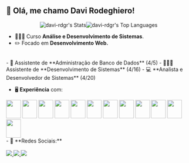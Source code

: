 <h2> 👋 Olá, me chamo Davi Rodeghiero</strong>!</h2>

<div style="display: flex; flex-direction: row; justify-content: center;">
    <img src="https://github-readme-stats.vercel.app/api?username=davi-rdgr&theme=dracula&show_icons=true&hide_border=false&count_private=true" alt="davi-rdgr's Stats">
    <img src="https://github-readme-stats.vercel.app/api/top-langs/?username=davi-rdgr&theme=dracula&show_icons=true&hide_border=false&layout=compact" alt="davi-rdgr's Top Languages">
</div>



- 👨🏻‍💻 Curso **Análise e Desenvolvimento de Sistemas**.
- ✏️ Focado em **Desenvolvimento Web.**
<br>
- 🎲 Assistente de **Administração de Banco de Dados** (4/5)
- 👨🏻‍💻 Assistente de **Desenvolvimento de Sistemas** (4/16)
- 💻 **Analista e Desenvolvedor de Sistemas** (4/20)

- 🖥️ **Experiência** com:

<div style="display: inline;">
          <img width="40px" height="50px" src="https://cdn.jsdelivr.net/gh/devicons/devicon/icons/html5/html5-original.svg" />        
          <img width="40px" height="50px" src="https://cdn.jsdelivr.net/gh/devicons/devicon/icons/css3/css3-original.svg" />
          <img width="40px" height="50px" src="https://cdn.jsdelivr.net/gh/devicons/devicon/icons/javascript/javascript-original.svg" />
          <img width="40px" height="50px" src="https://cdn.jsdelivr.net/gh/devicons/devicon/icons/react/react-original.svg" />
          <img width="40px" height="50px" src="https://cdn.jsdelivr.net/gh/devicons/devicon@latest/icons/php/php-original.svg" />
          <img width="40px" height="50px" src="https://cdn.jsdelivr.net/gh/devicons/devicon/icons/mysql/mysql-original.svg" />
          <img width="40px" height="50px" src="https://cdn.jsdelivr.net/gh/devicons/devicon@latest/icons/docker/docker-original.svg" />
          <img width="40px" height="50px" src="https://cdn.jsdelivr.net/gh/devicons/devicon@latest/icons/ubuntu/ubuntu-original.svg" />
          <img width="40px" height="50px" src="https://cdn.jsdelivr.net/gh/devicons/devicon/icons/git/git-original.svg" />
          <img width="40px" height="50px" src="https://cdn.jsdelivr.net/gh/devicons/devicon/icons/github/github-original.svg" />
          <img width="40px" height="50px" src="https://cdn.jsdelivr.net/gh/devicons/devicon/icons/python/python-original.svg" />
          <img width="40px" height="50px" src="https://cdn.jsdelivr.net/gh/devicons/devicon/icons/figma/figma-original.svg" />
</div> 
<br>
- 📱 **Redes Sociais:**
<br>
<br>


<a href="https://www.linkedin.com/in/davi-souza-317496242/">
<img src="https://img.shields.io/badge/linkedin-%230077B5.svg?style=for-the-badge&logo=linkedin&logoColor=white">
</a>

<a href="mailto:davi.rodeghiero@outlook.com">
<img src="https://img.shields.io/badge/Gmail-D14836?style=for-the-badge&logo=gmail&logoColor=white">
</a>

<a href="https://www.instagram.com/davirodeghiero/">
<img src="https://img.shields.io/badge/Instagram-%23E4405F.svg?style=for-the-badge&logo=Instagram&logoColor=white">
</a>
